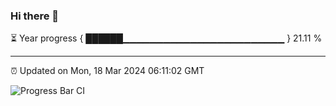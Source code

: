 ### Hi there 👋

⏳ Year progress { ██████▁▁▁▁▁▁▁▁▁▁▁▁▁▁▁▁▁▁▁▁▁▁▁▁ } 21.11 %

---

⏰ Updated on Mon, 18 Mar 2024 06:11:02 GMT

![Progress Bar CI](https://github.com/Shyam-Makwana/GitHub-Actions-Demo/workflows/Progress%20Bar%20CI/badge.svg)
